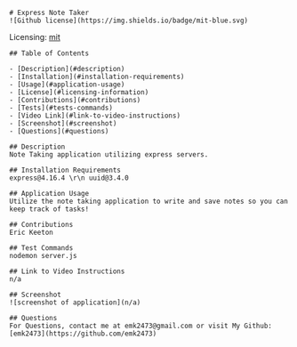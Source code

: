 
    # Express Note Taker
    ![Github license](https://img.shields.io/badge/mit-blue.svg)
 
 Licensing: [mit](https://choosealicense.com/licenses/mit/)
    
    ## Table of Contents
  
    - [Description](#description)
    - [Installation](#installation-requirements)
    - [Usage](#application-usage)
    - [License](#licensing-information)
    - [Contributions](#contributions)
    - [Tests](#tests-commands)
    - [Video Link](#link-to-video-instructions)
    - [Screenshot](#screenshot)
    - [Questions](#questions)
  
    ## Description
    Note Taking application utilizing express servers. 
  
    ## Installation Requirements
    express@4.16.4 \r\n uuid@3.4.0
  
    ## Application Usage
    Utilize the note taking application to write and save notes so you can keep track of tasks!
    
    ## Contributions
    Eric Keeton
  
    ## Test Commands
    nodemon server.js
  
    ## Link to Video Instructions
    n/a
  
    ## Screenshot
    ![screenshot of application](n/a)
  
    ## Questions
    For Questions, contact me at emk2473@gmail.com or visit My Github: [emk2473](https://github.com/emk2473)
  
  